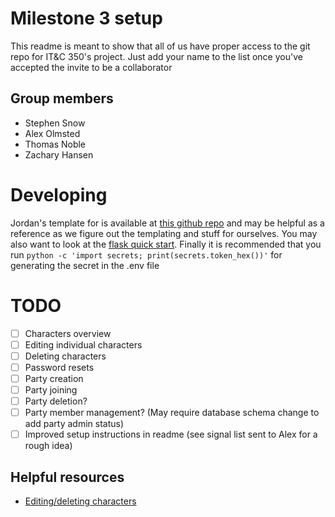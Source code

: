 # Milestone 3 setup
This readme is meant to show that all of us have proper access to the git repo for IT&C 350's project. Just add your name to the list once you've accepted the invite to be a collaborator

## Group members
- Stephen Snow
- Alex Olmsted
- Thomas Noble
- Zachary Hansen

# Developing
Jordan's template for is available at [this github repo](https://github.com/jordanbw1/itc350-template/blob/main/main.py) and may be helpful as a reference as we figure out the templating and stuff for ourselves. You may also want to look at the [flask quick start](https://flask.palletsprojects.com/en/2.3.x/quickstart). Finally it is recommended that you run `python -c 'import secrets; print(secrets.token_hex())'` for generating the secret in the .env file

# TODO

- [ ] Characters overview
- [ ] Editing individual characters
- [ ] Deleting characters
- [ ] Password resets
- [ ] Party creation
- [ ] Party joining
- [ ] Party deletion?
- [ ] Party member management? (May require database schema change to add party admin status)
- [ ] Improved setup instructions in readme (see signal list sent to Alex for a rough idea)

## Helpful resources
- [Editing/deleting characters](https://flask.palletsprojects.com/en/2.3.x/quickstart/#variable-rules)